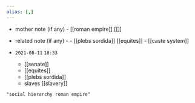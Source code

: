 ```yaml
---
alias: [,]
---
```

- mother note (if any)
		- [[roman empire]] [[]]
- related note (if any) -
		- [[plebs sordida]] [[equites]]
		- [[caste system]]


- `2021-08-11`  `18:33`
	- [[senate]]
	- [[equites]]
	- [[plebs sordida]]
	- slaves [[slavery]]

```query
"social hierarchy roman empire"
```
